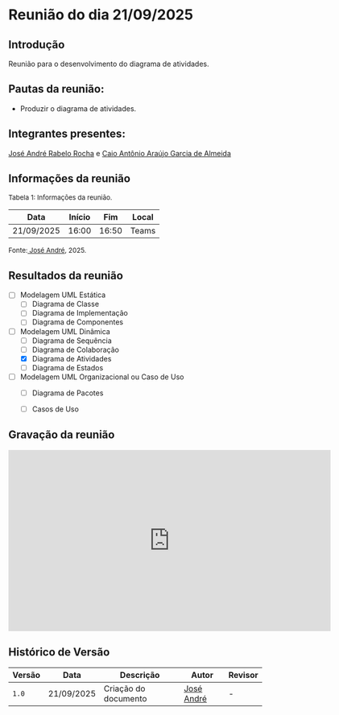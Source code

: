 
# Reunião do dia 21/09/2025

## Introdução

Reunião para o desenvolvimento do diagrama de atividades.

## Pautas da reunião:

- Produzir o diagrama de atividades.


## Integrantes presentes:

[José André Rabelo Rocha](https://github.com/joseandre25) e [Caio Antônio Araújo Garcia de Almeida](https://github.com/Caio-Antonio)


## Informações da reunião

<font size="2" >

<p > Tabela 1: Informações da reunião. </p>

</font>

| Data | Início | Fim | Local |
|:-:|:-:|:-:|:-:|
| 21/09/2025  | 16:00 | 16:50  | Teams |

<font size="2" >

<p>Fonte:<a href= "https://github.com/joseandre25"> José André</a>, 2025.</p>

</font>

## Resultados da reunião 

- [ ]  Modelagem UML Estática
    - [ ]  Diagrama de Classe
    - [ ]  Diagrama de Implementação
    - [ ]  Diagrama de Componentes
- [ ]  Modelagem UML Dinâmica
    - [ ]  Diagrama de Sequência
    - [ ]  Diagrama de Colaboração
    - [X]  Diagrama de Atividades
    - [ ]  Diagrama de Estados
- [ ]  Modelagem UML Organizacional ou Caso de Uso
    - [ ]  Diagrama de Pacotes
    - [ ]  Casos de Uso


## Gravação da reunião 

<iframe src="https://unbbr.sharepoint.com/sites/ArqDSW-G4/_layouts/15/embed.aspx?UniqueId=d404c3d1-f363-4c87-bb93-61f1a8e955a0&embed=%7B%22ust%22%3Atrue%2C%22hv%22%3A%22CopyEmbedCode%22%7D&referrer=StreamWebApp&referrerScenario=EmbedDialog.Create" width="640" height="360" frameborder="0" scrolling="no" allowfullscreen title="Elaboração do Diagrama de Atividades-20250921_162157-Gravação de Reunião.mp4"></iframe>

## Histórico de Versão

| Versão | Data | Descrição | Autor | Revisor|
|--------|------|-----------|-------|--------|
|`1.0`| 21/09/2025 | Criação do documento| [José André]()| - |